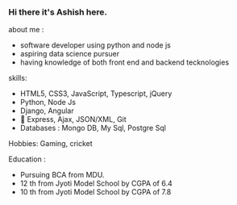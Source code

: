### Hi there it's Ashish here.
about me :
  - software developer using python and node js 
  - aspiring data science pursuer 
  - having knowledge of both front end and backend tecknologies

skills:
 -  HTML5, CSS3, JavaScript, Typescript, jQuery
 -  Python, Node Js
 -  Django, Angular 
 -   Express, Ajax, JSON/XML, Git 
 -  Databases : Mongo DB, My Sql, Postgre Sql
 
Hobbies: Gaming, cricket

Education :
-  Pursuing BCA from MDU. 
-  12 th from Jyoti Model School by CGPA of 6.4
-  10 th from Jyoti Model School by CGPA of 7.8

 <!--
**ashishsaini0194/ashishsaini0194** is a ✨ _special_ ✨ repository because its `README.md` (this file) appears on your GitHub profile.

Here are some ideas to get you started:

- 🔭 I’m currently working on ...
- 🌱 I’m currently learning ...
- 👯 I’m looking to collaborate on ...
- 🤔 I’m looking for help with ...
- 💬 Ask me about ...
- 📫 How to reach me: ...
- 😄 Pronouns: ...
- ⚡ Fun fact: ...
-->
